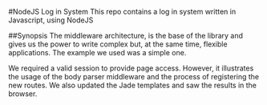 #NodeJS Log in System
This repo contains a log in system written in Javascript, using NodeJS

##Synopsis
The middleware architecture, is the base of the library and gives us the power to write complex but, at the same time, flexible applications. The example we used was a simple one. 

We required a valid session to provide page access. However, it illustrates the usage of the body parser middleware and the process of registering the new routes. We also updated the Jade templates and saw the results in the browser.

